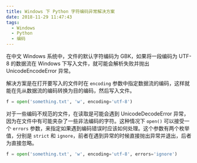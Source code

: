 ```yaml
---
title: Windows 下 Python 字符编码异常解决方案
date: 2018-11-29 11:47:43
tags:
  - Windows
  - Python
  - 编码
---
```


在中文 Windows 系统中，文件的默认字符编码为 GBK，如果将一段编码为 UTF-8 的数据流在 Windows 下写入文件，就可能会解析失败并抛出 UnicodeEncodeError 异常。

解决方案是在打开要写入的文件时在 `encoding` 参数中指定数据流的编码，这样就能在先从数据流的编码转换为目的编码，然后写入文件。

```python
f = open('something.txt', 'w', encoding='utf-8')
```

对于一些编码不规范的文件，在读取是可能会遇到 UnicodeDecodeError 异常，因为在文件中有可能夹杂了一些非法编码的字符。这种情况下 `open()` 可以接受一个 `errors` 参数，来指定如果遇到编码错误时应该如何处理。这个参数有两个枚举值，分别是 `strict` 和 `ignore`，前者在遇到异常的时候直接抛出异常并退出，后者为直接忽略。

```python
f = open('something.txt', 'w', encoding='utf-8', errors='ignore')
```

